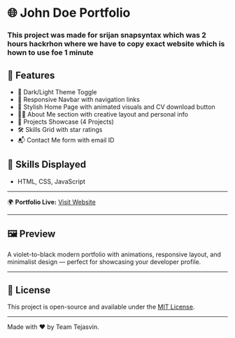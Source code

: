
# 🌐 John Doe Portfolio

### This project was made for  srijan snapsyntax which was 2 hours hackrhon where we have to copy exact website which is hown to use foe 1 minute 
## 🚀 Features

- 🌙 Dark/Light Theme Toggle
- 🧭 Responsive Navbar with navigation links
- 💼 Stylish Home Page with animated visuals and CV download button
- 🧑‍💻 About Me section with creative layout and personal info
- 📁 Projects Showcase (4 Projects)
- 🛠️ Skills Grid with star ratings
- 📬 Contact Me form with email ID




## 🧠 Skills Displayed

- HTML, CSS, JavaScript


---


🌍 **Portfolio Live:** [Visit Website](https://piyushrajyadav.github.io/Srijan25_SnapSyntax_-Tejasvin-/)

---

## 🖼️ Preview

A violet-to-black modern portfolio with animations, responsive layout, and minimalist design — perfect for showcasing your developer profile.

---

## 📄 License

This project is open-source and available under the [MIT License](LICENSE).

---


Made with ❤️ by Team Tejasvin.  


